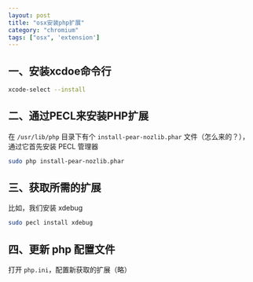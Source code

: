 ```yaml
---
layout: post
title: "osx安装php扩展"
category: "chromium"
tags: ["osx", 'extension']
---
```




## 一、安装xcdoe命令行
 
```bash
xcode-select --install 
```


## 二、通过PECL来安装PHP扩展

在 `/usr/lib/php` 目录下有个 `install-pear-nozlib.phar` 文件（怎么来的？），通过它首先安装 PECL 管理器

```bash
sudo php install-pear-nozlib.phar
```


## 三、获取所需的扩展
比如，我们安装 xdebug
 
```bash
sudo pecl install xdebug
```

## 四、更新 php 配置文件
打开 `php.ini`，配置新获取的扩展（略）
 
